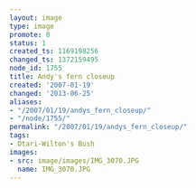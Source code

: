 ```yaml
---
layout: image
type: image
promote: 0
status: 1
created_ts: 1169198256
changed_ts: 1372159495
node_id: 1755
title: Andy's fern closeup
created: '2007-01-19'
changed: '2013-06-25'
aliases:
- "/2007/01/19/andys_fern_closeup/"
- "/node/1755/"
permalink: "/2007/01/19/andys_fern_closeup/"
tags:
- Otari-Wilton's Bush
images:
- src: image/images/IMG_3070.JPG
  name: IMG_3070.JPG
---
```


